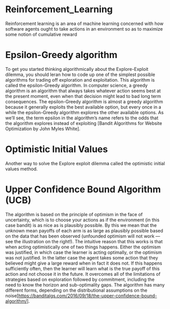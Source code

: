 # Reinforcement_Learning
Reinforcement learning is an area of machine learning concerned with how software agents ought to take actions in an environment so as to maximize some notion of cumulative reward


# Epsilon-Greedy algorithm
To get you started thinking algorithmically about the Explore-Exploit dilemma, you should leran how to code up one of the simplest possible algorithms for trading off exploration and exploitation. This algorithm is called the epsilon-Greedy algorithm. In computer science, a greedy algorithm is an algorithm that always takes whatever action seems best at the present moment, even when that decision might lead to bad long term consequences. The epsilon-Greedy algorithm is almost a greedy algorithm because it generally exploits the best available option, but every once in a while the epsilon-Greedy algorithm explores the other available options. As we’ll see, the term epsilon in the algorithm’s name refers to the odds that the algorithm explores instead of exploiting [Bandit Algorithms for Website Optimization by John Myles White].


# Optimistic Initial Values
Another way to solve the Explore exploit dilemma called the optimistic initial values method.


# Upper Confidence Bound Algorithm (UCB)
The algorithm is based on the principle of optimism in the face of uncertainty, which is to choose your actions as if the environment (in this case bandit) is as nice as is plausibly possible. By this we mean that the unknown mean payoffs of each arm is as large as plausibly possible based on the data that has been observed (unfounded optimism will not work — see the illustration on the right!). The intuitive reason that this works is that when acting optimistically one of two things happens. Either the optimism was justified, in which case the learner is acting optimally, or the optimism was not justified. In the latter case the agent takes some action that they believed might give a large reward when in fact it does not. If this happens sufficiently often, then the learner will learn what is the true payoff of this action and not choose it in the future. It overcomes all of the limitations of strategies based on exploration followed by commitment, including the need to know the horizon and sub-optimality gaps. The algorithm has many different forms, depending on the distributional assumptions on the noise[https://banditalgs.com/2016/09/18/the-upper-confidence-bound-algorithm/].

